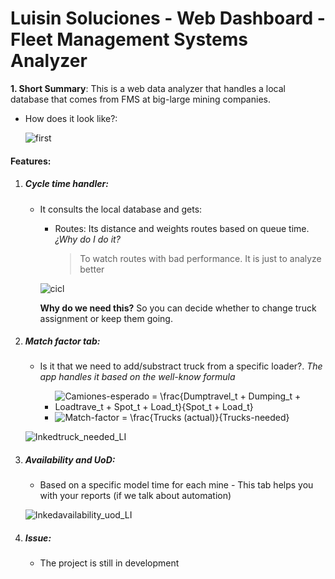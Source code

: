 # Luisin Soluciones - Web Dashboard - Fleet Management Systems Analyzer

**1. Short Summary**: This is a web data analyzer that handles a local database that comes from FMS at big-large mining companies.
  - How does it look like?:

    ![first](https://user-images.githubusercontent.com/64980133/109397992-f067d280-7907-11eb-8919-598258ed1268.png)


#### Features:


1. ##### Cycle time handler:
    - It consults the local database and gets:
       * Routes: Its distance and weights routes based on queue time. *¿Why do I do it?*
            > To watch routes with bad performance. It is just to analyze better

        ![cicl](https://user-images.githubusercontent.com/64980133/109398000-feb5ee80-7907-11eb-811a-10e6afe7e942.jpg)


        **Why do we need this?** So you can decide whether to change truck assignment or keep them going.

2. ##### Match factor tab:

    - Is it that we need to add/substract truck from a specific loader?. *The app handles it based on the well-know formula*

        * <img src="https://latex.codecogs.com/gif.latex?Trucks-needed&space;=&space;\frac{Dumptravel_t&space;&plus;&space;Dumping_t&space;&plus;&space;Loadtrave_t&space;&plus;&space;Spot_t&space;&plus;&space;Load_t}{Spot_t&space;&plus;&space;Load_t}" title="Camiones-esperado = \frac{Dumptravel_t + Dumping_t + Loadtrave_t + Spot_t + Load_t}{Spot_t + Load_t}" />

        * <img src="https://latex.codecogs.com/gif.latex?Match-factor&space;=&space;\frac{Trucks&space;(actual)}{Trucks-needed}" title="Match-factor = \frac{Trucks (actual)}{Trucks-needed}" />

    
    ![Inkedtruck_needed_LI](https://user-images.githubusercontent.com/64980133/109398013-17260900-7908-11eb-9efa-28c9b820eebc.jpg)


3. ##### Availability and UoD:

    - Based on a specific model time for each mine - This tab helps you with your reports (if we talk about automation)

    ![Inkedavailability_uod_LI](https://user-images.githubusercontent.com/64980133/109398024-21e09e00-7908-11eb-8b3f-18147dfe1d25.jpg)


4. ##### Issue:
   - The project is still in development